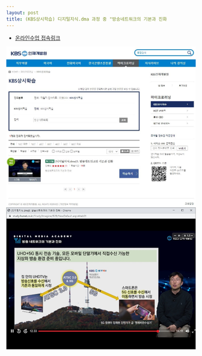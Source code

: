 ```yaml
---
layout: post
title: (KBS상시학습) 디지털지식.dma 과정 중 "방송네트워크의 기본과 진화
---
```



* [온라인수업 접속링크](https://kbsedu.hunet.co.kr/imgCategory/Contents?categoryNo1=48&contentsTime=0#page=0&searchType=goodsName_nm&notCategorysNo=&searchText=&pageSize=10&integralType=0&formType=list&sort=reg_date&contentsTime=0&categoryNo1=48&categoryNo2=49&categoryNo3=)

![그림1](/images/ACA_KBS_LECTURE_2021-1.JPG)
![그림2](/images/ACA_KBS_LECTURE_2021-2.JPG)
